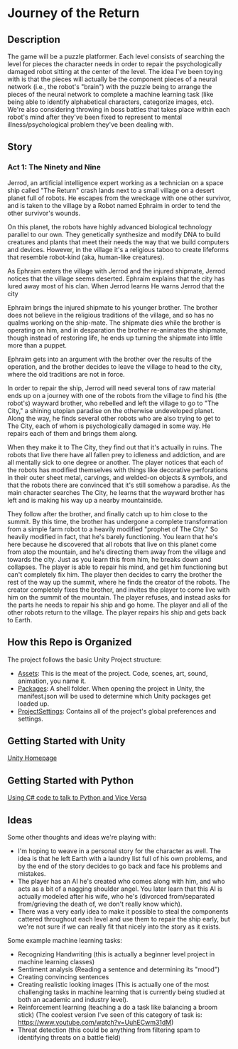 # Journey of the Return

## Description
The game will be a puzzle platformer. Each level consists of searching the level for pieces the character needs in order to repair the psychologically damaged robot sitting at the center of the level. The idea I've been toying with is that the pieces will actually be the component pieces of a neural network (i.e., the robot's "brain") with the puzzle being to arrange the pieces of the neural network to complete a machine learning task (like being able to identify alphabetical characters, categorize images, etc). We're also considering throwing in boss battles that takes place within each robot's mind after they've been fixed to represent to mental illness/psychological problem they've been dealing with.

## Story
### Act 1: The Ninety and Nine
Jerrod, an artificial intelligence expert working as a technician on a space ship called "The Return" crash lands next to a small village on a desert planet full of robots. He escapes from the wreckage with one other survivor, and is taken to the village by a Robot named Ephraim in order to tend the other survivor's wounds.

On this planet, the robots have highly advanced biological technology parallel to our own. They genetically synthesize and modify DNA to build creatures and plants that meet their needs the way that we build computers and devices. However, in the village it's a religious taboo to create lifeforms that resemble robot-kind (aka, human-like creatures).

As Ephraim enters the village with Jerrod and the injured shipmate, Jerrod notices that the village seems deserted. Ephraim explains that the city has lured away most of his clan. When Jerrod learns He warns Jerrod that the city

Ephraim brings the injured shipmate to his younger brother. The brother does not believe in the religious traditions of the village, and so has no qualms working on the ship-mate. The shipmate dies while the brother is operating on him, and in desparation the brother re-animates the shipmate, though instead of restoring life, he ends up turning the shipmate into little more than a puppet.

Ephraim gets into an argument with the brother over the results of the operation, and the brother decides to leave the village to head to the city, where the old traditions are not in force.



In order to repair the ship, Jerrod will need several tons of raw material ends up on a journey with one of the robots from the village to find his (the robot's) wayward brother, who rebelled and left the village to go to "The City," a shining utopian paradise on the otherwise undeveloped planet. Along the way, he finds several other robots who are also trying to get to The City, each of whom is psychologically damaged in some way. He repairs each of them and brings them along.

When they make it to The City, they find out that it's actually in ruins. The robots that live there have all fallen prey to idleness and addiction, and are all mentally sick to one degree or another. The player notices that each of the robots has modified themselves with things like decorative perforations in their outer sheet metal, carvings, and welded-on objects & symbols, and that the robots there are convinced that it's still somehow a paradise. As the main character searches The City, he learns that the wayward brother has left and is making his way up a nearby mountainside.

They follow after the brother, and finally catch up to him close to the summit. By this time, the brother has undergone a complete transformation from a simple farm robot to a heavily modified "prophet of The City." So heavily modified in fact, that he's barely functioning. You learn that he's here because he discovered that all robots that live on this planet come from atop the mountain, and he's directing them away from the village and towards the city. Just as you learn this from him, he breaks down and collapses. The player is able to repair his mind, and get him functioning but can't completely fix him. The player then decides to carry the brother the rest of the way up the summit, where he finds the creator of the robots. The creator completely fixes the brother, and invites the player to come live with him on the summit of the mountain. The player refuses, and instead asks for the parts he needs to repair his ship and go home. The player and all of the other robots return to the village. The player repairs his ship and gets back to Earth.

## How this Repo is Organized
The project follows the basic Unity Project structure:
* [Assets](): This is the meat of the project. Code, scenes, art, sound, animation, you name it.
* [Packages](): A shell folder. When opening the project in Unity, the manifest.json will be used to determine which Unity packages get loaded up. 
* [ProjectSettings](): Contains all of the project's global preferences and settings. 

## Getting Started with Unity
[Unity Homepage](https://unity.com)

## Getting Started with Python
[Using C# code to talk to Python and Vice Versa](https://www.codeproject.com/Articles/602112/Scripting-NET-Applications-with-IronPython)

## Ideas
Some other thoughts and ideas we're playing with:
- I'm hoping to weave in a personal story for the character as well. The idea is that he left Earth with a laundry list full of his own problems, and by the end of the story decides to go back and face his problems and mistakes.
- The player has an AI he's created who comes along with him, and who acts as a bit of a nagging shoulder angel. You later learn that this AI is actually modeled after his wife, who he's (divorced from/separated from/grieving the death of, we don't really know which).
- There was a very early idea to make it possible to steal the components cattered throughout each level and use them to repair the ship early, but we're not sure if we can really fit that nicely into the story as it exists.


Some example machine learning tasks:
- Recognizing Handwriting (this is actually a beginner level project in machine learning classes)
- Sentiment analysis (Reading a sentence and determining its "mood")
- Creating convincing sentences
- Creating realistic looking images (This is actually one of the most challenging tasks in machine learning that is currently being studied at both an academic and industry level).
- Reinforcement learning (teaching a do a task like balancing a broom stick) (The coolest version I've seen of this category of task is: https://www.youtube.com/watch?v=UuhECwm31dM)
- Threat detection (this could be anything from filtering spam to identifying threats on a battle field)
